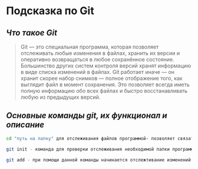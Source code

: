 # Подсказка по Git
## *Что такое Git*

> Git — это специальная программа, которая позволяет отслеживать любые изменения в файлах, хранить их версии и оперативно возвращаться в любое сохранённое состояние.
Большинство других систем контроля версий хранят информацию в виде списка изменений в файлах. Git работает иначе — он хранит скорее набор снимков — полное отображение того, как выглядит файл в момент сохранения. Это позволяет всегда иметь полную информацию обо всех файлах и быстро восстанавливать любую из предыдущих версий.

## *Основные команды git, их функционал и описание* 

```sh
cd "путь на папку" для отслеживания файлов программой- позволяет связать папку, в которой будут храниться изменения, с программой
```

```sh
git init - команда для проверки отслеживания необходимой папки программой
```

```sh
git add - при помощи данной команды начинается отслежтивание изменений в редакторе
```